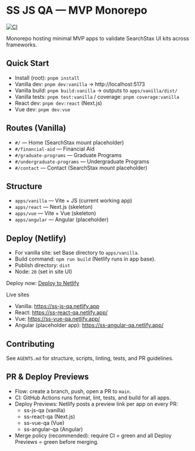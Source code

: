 # SS JS QA — MVP Monorepo

[![CI](https://github.com/wallacematthew/ss-js-qa/actions/workflows/ci.yml/badge.svg)](https://github.com/wallacematthew/ss-js-qa/actions/workflows/ci.yml)

Monorepo hosting minimal MVP apps to validate SearchStax UI kits across frameworks.

## Quick Start
- Install (root): `pnpm install`
- Vanilla dev: `pnpm dev:vanilla` → http://localhost:5173
- Vanilla build: `pnpm build:vanilla` → outputs to `apps/vanilla/dist/`
- Vanilla tests: `pnpm test:vanilla` / coverage: `pnpm coverage:vanilla`
- React dev: `pnpm dev:react` (Next.js)
- Vue dev: `pnpm dev:vue`

## Routes (Vanilla)
- `#/` — Home (SearchStax mount placeholder)
- `#/financial-aid` — Financial Aid
- `#/graduate-programs` — Graduate Programs
- `#/undergraduate-programs` — Undergraduate Programs
- `#/contact` — Contact (SearchStax mount placeholder)

## Structure
- `apps/vanilla` — Vite + JS (current working app)
- `apps/react` — Next.js (skeleton)
- `apps/vue` — Vite + Vue (skeleton)
- `apps/angular` — Angular (placeholder)

## Deploy (Netlify)
- For vanilla site: set Base directory to `apps/vanilla`.
- Build command: `npm run build` (Netlify runs in app base).
- Publish directory: `dist`
- Node: `20` (set in site UI)

Deploy now: [Deploy to Netlify](https://app.netlify.com/start/deploy?repository=https%3A%2F%2Fgithub.com%2Fwallacematthew%2Fss-js-qa)

Live sites
- Vanilla: https://ss-js-qa.netlify.app
- React: https://ss-react-qa.netlify.app/
- Vue: https://ss-vue-qa.netlify.app/
- Angular (placeholder app): https://ss-angular-qa.netlify.app/

## Contributing
See `AGENTS.md` for structure, scripts, linting, tests, and PR guidelines.

## PR & Deploy Previews
- Flow: create a branch, push, open a PR to `main`.
- CI: GitHub Actions runs format, lint, tests, and build for all apps.
- Deploy Previews: Netlify posts a preview link per app on every PR:
  - ss-js-qa (vanilla)
  - ss-react-qa (Next.js)
  - ss-vue-qa (Vue)
  - ss-angular-qa (Angular)
- Merge policy (recommended): require CI = green and all Deploy Previews = green before merging.
